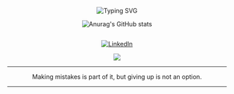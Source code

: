 <p align="center">
	<img src="https://readme-typing-svg.demolab.com?font=Fira+Code&pause=10&color=BC18BD&random=false&width=480&lines=+Developer Nathália Penaforte de Freitas" alt="Typing SVG" />
</p>



<div align='center'>
 
<div align="center">  

![Anurag's GitHub stats](https://github-readme-stats.vercel.app/api/?username=penafortee\&theme=dracula&show_icons=true\&locale=en&rank_icon=github&card_width=400px&count_private=true)


<h2 align='center'></h2>

<div align='center'>

[![LinkedIn](https://img.shields.io/badge/linkedin-%230077B5.svg?style=for-the-badge&logo=linkedin&logoColor=white)](https://www.linkedin.com/in/nathalia-freitas-/)


<p align="center">
	<img alingn="center" src="https://profile-counter.glitch.me/penafortee/count.svg" />
</p>

<hr>
Making mistakes is part of it, but giving up is not an option.
<hr>


 <!--![Snake animation](https://github.com/penafortee/penafortee/blob/output/github-contribution-grid-snake.svg)-->

